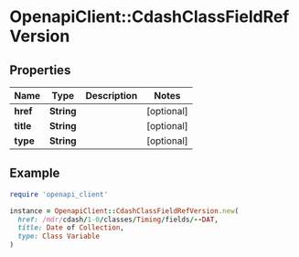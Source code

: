 # OpenapiClient::CdashClassFieldRefVersion

## Properties

| Name | Type | Description | Notes |
| ---- | ---- | ----------- | ----- |
| **href** | **String** |  | [optional] |
| **title** | **String** |  | [optional] |
| **type** | **String** |  | [optional] |

## Example

```ruby
require 'openapi_client'

instance = OpenapiClient::CdashClassFieldRefVersion.new(
  href: /mdr/cdash/1-0/classes/Timing/fields/--DAT,
  title: Date of Collection,
  type: Class Variable
)
```

